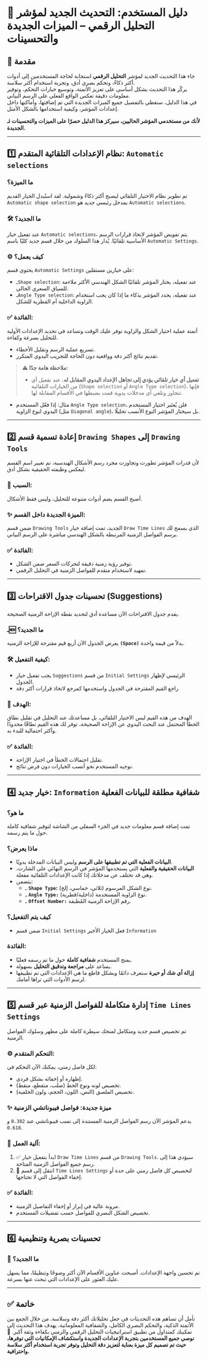 # 🧭 دليل المستخدم: التحديث الجديد لمؤشر التحليل الرقمي – الميزات الجديدة والتحسينات

## 📝 مقدمة

جاء هذا التحديث الجديد لمؤشر **التحليل الرقمي** استجابة لحاجة المستخدمين إلى أدوات أكثر ذكاءً، وتحكم بصري أدق، وتجربة استخدام أكثر سلاسة.  
يركّز هذا التحديث بشكل أساسي على تعزيز الأتمتة، وتوسيع خيارات التحكم، وتوفير معلومات دقيقة تعكس الواقع الفعلي على الرسم البياني.  
في هذا الدليل، سنغطي بالتفصيل جميع الميزات الجديدة التي تم إضافتها، وأماكنها داخل إعدادات المؤشر، وكيفية استخدامها بالشكل الأمثل.

**ـℹ️ لأنك من مستخدمي المؤشر الحاليين، سيركز هذا الدليل حصرًا على الميزات والتحسينات الجديدة.**

---

## 1️⃣ نظام الإعدادات التلقائية المتقدم: `Automatic selections`

### ما الميزة؟
تم تطوير نظام الاختيار التلقائي ليصبح أكثر ذكاءً وشمولية. لقد استُبدل الخيار القديم `Automatic shape selection` بمدخل رئيسي جديد هو `Automatic selections`.

### 🛠️ ما الجديد؟
عند تفعيل خيار `Automatic selections`، يتم تفويض المؤشر لاتخاذ قرارات الرسم الأساسية تلقائيًا. يُدار هذا السلوك من خلال قسم جديد كليًا باسم `Automatic Settings`.

### ⚙️ كيف يعمل؟
يحتوي قسم `Automatic Settings` على خيارين مستقلين:

* ـ`Shape selection`: عند تفعيله، يختار المؤشر تلقائيًا الشكل الهندسي الأكثر ملاءمة للسياق السعري الحالي.
* ـ`Angle Type selection`: عند تفعيله، يحدد المؤشر بذكاء ما إذا كان يجب استخدام الزاوية الداخلية أم القطرية للشكل.

### ✅ الفائدة:
أتمتة عملية اختيار الشكل والزاوية توفر عليك الوقت وتساعد في تحديد الإعدادات الأولية للتحليل بسرعة وكفاءة.
- تسريع عملية الرسم وتقليل الأخطاء.
- تقديم نتائج أكثر دقة وواقعية دون الحاجة للتجريب اليدوي المتكرر.

> **⚠️ ملاحظة هامة جدًا:**  
> - **تفعيل أي خيار تلقائي يؤدي إلى تجاهل الإعداد اليدوي المقابل له.** عند تفعيل أي من الخيارات التلقائية (`Shape selection` أو `Angle Type selection`)، فإنها تتجاوز وتلغي أي مدخلات يدوية قمت بضبطها في الأقسام المقابلة لها.
- مثال: إذا فعّل المستخدم `Angle Type selection`، فلن يُعتَبر اختيار المستخدم اليدوي لنوع الزاوية (مثل `Diagonal angle`)، بل سيختار المؤشر النوع الأنسب تحليلًا.
---

## 2️⃣ إعادة تسمية قسم `Drawing Shapes` إلى `Drawing Tools`

لأن قدرات المؤشر تطورت وتجاوزت مجرد رسم الأشكال الهندسية، تم تغيير اسم القسم ليعكس وظيفته الحقيقية بشكل أدق.

### 🧠 السبب:
أصبح القسم يضم أدوات متنوعة للتحليل، وليس فقط الأشكال.

### ✨ الميزة الجديدة داخل القسم:
ضمن قسم `Drawing Tools` الجديد، تمت إضافة خيار `Draw Time Lines` الذي يسمح لك برسم الفواصل الزمنية المرتبطة بالشكل الهندسي مباشرة على الرسم البياني.

### ✅ الفائدة:
- توفير رؤية زمنية دقيقة لتحركات السعر ضمن الشكل.
- تمهيد لاستخدام متقدم للفواصل الزمنية في التحليل الرقمي.

---

## 3️⃣ تحسينات جدول الاقتراحات (Suggestions)

يقدم جدول الاقتراحات الآن مساعدة أدق لتحديد نقطة الإزاحة الزمنية الصحيحة.

### ـ🆕 ما الجديد؟
يعرض الجدول الآن أربع قيم مقترحة للإزاحة الزمنية **`(Space)`** بدلاً من قيمة واحدة.

### 🛠️ كيفية التفعيل:
- يجب تفعيل خيار `Suggestions` من قسم `Initial Settings` الرئيسي لإظهار الجدول.
- راجع القيم المقترحة في الجدول واستخدمها كمرجع لاتخاذ قرارات أكثر دقة

### 🎯 الهدف: 
الهدف من هذه القيم ليس الاختيار التلقائي، بل مساعدتك عند التحليل في تقليل نطاق الخطأ المحتمل عند البحث اليدوي عن الإزاحة الصحيحة، توفر لك هذه القيم نطاقًا محدودًا وأكثر احتمالية للبدء به.

### ✅ الفائدة:
- تقليل احتمالات الخطأ في اختيار الإزاحة.
- توجيه المستخدم نحو أنسب الخيارات دون فرض نتائج.
---


## 4️⃣ خيار جديد: `Information` شفافية مطلقة للبيانات الفعلية

### ما هو؟
تمت إضافة قسم معلومات جديد في الجزء السفلي من الشاشة لتوفير شفافية كاملة حول ما يتم رسمه.

### ماذا يعرض؟
- **البيانات الفعلية التي تم تطبيقها على الرسم** وليس البيانات المدخلة يدويًا.
- **البيانات الحقيقية والفعلية** التي يستخدمها المؤشر في الرسم النهائي على الشارت، وهي قد تختلف عن مدخلاتك إذا كانت الإعدادات التلقائية مفعلة.
- يتضمن:
  - ـ **`Shape Type`:** نوع الشكل المرسوم (ثلاثي، خماسي، إلخ).
  - ـ **`Angle Type:`** نوع الزاوية المستخدمة (داخلية/قطرية).
  - ـ **`Offset Number:`** رقم الإزاحة الزمنية المُطبقة.

### كيف يتم التفعيل؟
- ضمن قسم `Initial Settings` فعل الخيار الأخير `Information`

### الفائدة:
- يمنح المستخدم **شفافية كاملة** حول ما تم رسمه فعليًا.
- يساعد على **مراجعة وتدقيق التحليل** بسهولة.
- **إزالة أي شك أو حيرة** ستعرف دائمًا وبشكل قاطع ما هي الإعدادات التي تم تطبيقها لرسم الأدوات التي تراها أمامك.
---

## 5️⃣ إدارة متكاملة للفواصل الزمنية عبر قسم `Time Lines Settings`

تم تخصيص قسم جديد ومتكامل لمنحك سيطرة كاملة على مظهر وسلوك الفواصل الزمنية.

### ⚙️ التحكم المتقدم:
لكل فاصل زمني، يمكنك الآن التحكم في:

* إظهاره أو إخفائه بشكل فردي.
* تخصيص لونه ونوع الخط (صلب، متقطع، منقط).
* تخصيص الملصق (النص، اللون، الحجم، ولون الخلفية).

### ✨ ميزة جديدة: فواصل فيبوناتشي الزمنية
يدعم المؤشر الآن رسم الفواصل الزمنية المستندة إلى نسب فيبوناتشي عند `0.382` و `0.618`.

### 🔄 آلية العمل:

1. ✅ ابدأ بتفعيل خيار `Draw Time Lines` من قسم `Drawing Tools`. سيؤدي هذا إلى رسم جميع الفواصل الزمنية المتاحة.
2. 🎯 انتقل إلى قسم `Time Lines Settings` لتخصيص كل فاصل زمني على حدة أو إخفاء الفواصل التي لا تحتاجها.

### ✅ الفائدة:
- مرونة عالية في إبراز أو إخفاء التفاصيل الزمنية.
- تخصيص الشكل البصري للفواصل حسب تفضيلات المستخدم.
---

## 6️⃣ تحسينات بصرية وتنظيمية

### 🎨 ما الجديد؟
تم تحسين واجهة الإعدادات. أصبحت عناوين الأقسام الآن أكثر وضوحًا وتنظيمًا، مما يسهل عليك العثور على الإعدادات التي تبحث عنها بسرعة.

---

## ✅ خاتمة

نأمل أن تساهم هذه التحديثات في جعل تحليلاتك أكثر دقة وسلاسة. من خلال الجمع بين الأتمتة الذكية، والتحكم البصري الكامل، والشفافية المعلوماتية، يهدف هذا التحديث إلى تمكينك كمتداول من تطبيق استراتيجيات التحليل الرقمي والزمني بكفاءة وثقة أكبر.
📌 **نوصي جميع المستخدمين بتجربة الإعدادات الجديدة واستكشاف الإمكانيات التي توفرها، حيث تم تصميم كل ميزة بعناية لتعزيز دقة التحليل وتوفر تجربة استخدام أكثر سلاسة واحترافية.**

